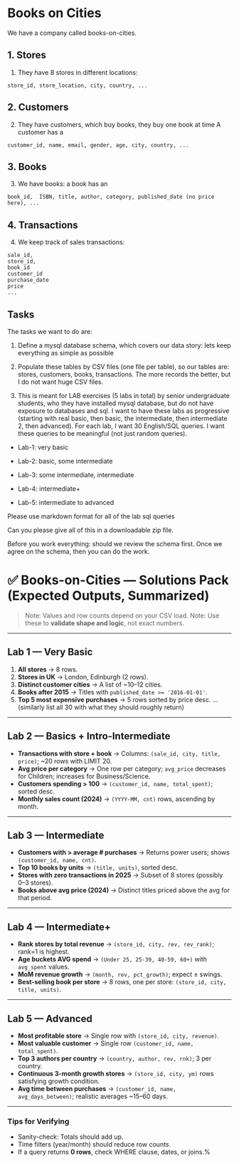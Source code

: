 # Books on Cities

We have a company called books-on-cities.

## 1. Stores

1. They have 8 stores in different locations: 

~~~
store_id, store_location, city, country, ...
~~~

## 2. Customers

2. They have customers, which buy books, they buy one book at time
A customer has a 

~~~
customer_id, name, email, gender, age, city, country, ...
~~~

## 3. Books

3. We have books: a book has an 

~~~
book_id,  ISBN, title, author, category, published_date (no price here), ...
~~~

## 4. Transactions

4. We keep track of sales transactions:

~~~
sale_id,
store_id,
book_id
customer_id
purchase_date
price
...
~~~

## Tasks

The tasks we want to do are:

1. Define a mysql database schema, which covers our data story: 
lets keep everything as simple as possible

2. Populate these tables by CSV files (one file per table),
so our tables are: stores, customers, books, transactions.
The more records the better, but I do not want huge CSV files.

3. This is meant for LAB exercises (5 labs in total) by senior 
undergraduate students, who they have installed mysql database, 
but do not have exposure to databases and sql. I want to have these 
labs as progressive (starting with real basic, then basic, the 
intermediate, then intermediate 2, then advanced).  For each lab, 
I want 30 English/SQL queries. I want these queries to be meaningful 
(not just random queries).

* Lab-1: very basic

* Lab-2: basic, some intermediate

* Lab-3: some intermediate, intermediate

* Lab-4: intermediate+

* Lab-5: intermediate to advanced

Please use markdown format for all of the lab sql queries

Can you please give all of this in a downloadable zip file.

Before you work everything: should we review the schema first.
Once we agree on the schema, then you can do the work.



# ✅ Books-on-Cities — Solutions Pack (Expected Outputs, Summarized)

> Note: Values and row counts depend on your CSV load. 
> Note: Use these to **validate shape and logic**, not exact numbers.

---
## Lab 1 — Very Basic
1. **All stores** → 8 rows.
2. **Stores in UK** → London, Edinburgh (2 rows).
3. **Distinct customer cities** → A list of ~10–12 cities.
4. **Books after 2015** → Titles with `published_date >= '2016-01-01'`.
5. **Top 5 most expensive purchases** → 5 rows sorted by price desc.
... (similarly list all 30 with what they should roughly return)

---
## Lab 2 — Basics + Intro-Intermediate
- **Transactions with store + book** → Columns: `(sale_id, city, title, price)`; ~20 rows with LIMIT 20.
- **Avg price per category** → One row per category; `avg_price` decreases for Children; increases for Business/Science.
- **Customers spending > 100** → `(customer_id, name, total_spent)`; sorted desc.
- **Monthly sales count (2024)** → `(YYYY-MM, cnt)` rows, ascending by month.

---
## Lab 3 — Intermediate
- **Customers with > average # purchases** → Returns power users; shows `(customer_id, name, cnt)`.
- **Top 10 books by units** → `(title, units)`, sorted desc.
- **Stores with zero transactions in 2025** → Subset of 8 stores (possibly 0–3 stores).
- **Books above avg price (2024)** → Distinct titles priced above the avg for that period.

---
## Lab 4 — Intermediate+
- **Rank stores by total revenue** → `(store_id, city, rev, rev_rank)`; rank=1 is highest.
- **Age buckets AVG spend** → `(Under 25, 25-39, 40-59, 60+)` with `avg_spent` values.
- **MoM revenue growth** → `(month, rev, pct_growth)`; expect ± swings.
- **Best-selling book per store** → 8 rows, one per store: `(store_id, city, title, units)`.

---
## Lab 5 — Advanced
- **Most profitable store** → Single row with `(store_id, city, revenue)`.
- **Most valuable customer** → Single row `(customer_id, name, total_spent)`.
- **Top 3 authors per country** → `(country, author, rev, rnk)`; 3 per country.
- **Continuous 3-month growth stores** → `(store_id, city, ym)` rows satisfying growth condition.
- **Avg time between purchases** → `(customer_id, name, avg_days_between)`; realistic averages ~15–60 days.

---
### Tips for Verifying
- Sanity-check: Totals should add up.
- Time filters (year/month) should reduce row counts.
- If a query returns **0 rows**, check WHERE clause, dates, or joins.%
